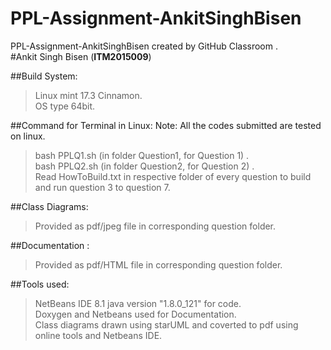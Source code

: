 # PPL-Assignment-AnkitSinghBisen
PPL-Assignment-AnkitSinghBisen created by GitHub Classroom .<br />
#Ankit Singh Bisen (**ITM2015009**)

##Build System:
>Linux mint 17.3 Cinnamon.<br />
>OS type 64bit.

##Command for Terminal in Linux:
Note: All the codes submitted are tested on  linux.
>bash PPLQ1.sh        (in folder Question1, for Question 1) .<br />
>bash PPLQ2.sh        (in folder Question2, for Question 2) .<br />
>Read HowToBuild.txt in respective folder of every question to build and run question 3 to question 7.<br />

##Class Diagrams:
>Provided as pdf/jpeg file in corresponding question folder. 

##Documentation :
>Provided as pdf/HTML file in corresponding question folder. 

##Tools used:
>NetBeans IDE 8.1 java version "1.8.0_121" for code. <br />
>Doxygen and Netbeans used for Documentation. <br />
>Class diagrams drawn using starUML and coverted to pdf using online tools and Netbeans IDE.

